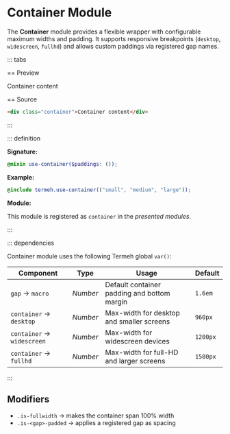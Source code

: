 # Container Module

The **Container** module provides a flexible wrapper with configurable maximum widths and padding. It supports responsive breakpoints (`desktop`, `widescreen`, `fullhd`) and allows custom paddings via registered gap names.

::: tabs

== Preview

<!-- markdownlint-disable MD033 -->
<Preview height="4rem">
  <div class="demo">
    <div class="container is-highlighted">
      <div class="placeholder">Container content</div>
    </div>
  </div>
</Preview>
<!-- markdownlint-enable MD033 -->

== Source

```html
<div class="container">Container content</div>
```

:::

::: definition

**Signature:**

```scss
@mixin use-container($paddings: ());
```

**Example:**

```scss
@include termeh.use-container(("small", "medium", "large"));
```

**Module:**

This module is registered as `container` in the _presented modules_.

:::

::: dependencies

Container module uses the following Termeh global `var()`:

| Component                  | Type     | Usage                                       | Default  |
| -------------------------- | -------- | ------------------------------------------- | -------- |
| `gap` → `macro`            | _Number_ | Default container padding and bottom margin | `1.6em`  |
| `container` → `desktop`    | _Number_ | Max-width for desktop and smaller screens   | `960px`  |
| `container` → `widescreen` | _Number_ | Max-width for widescreen devices            | `1200px` |
| `container` → `fullhd`     | _Number_ | Max-width for full-HD and larger screens    | `1500px` |

:::

## Modifiers

- `.is-fullwidth` → makes the container span 100% width
- `.is-<gap>-padded` → applies a registered gap as spacing
